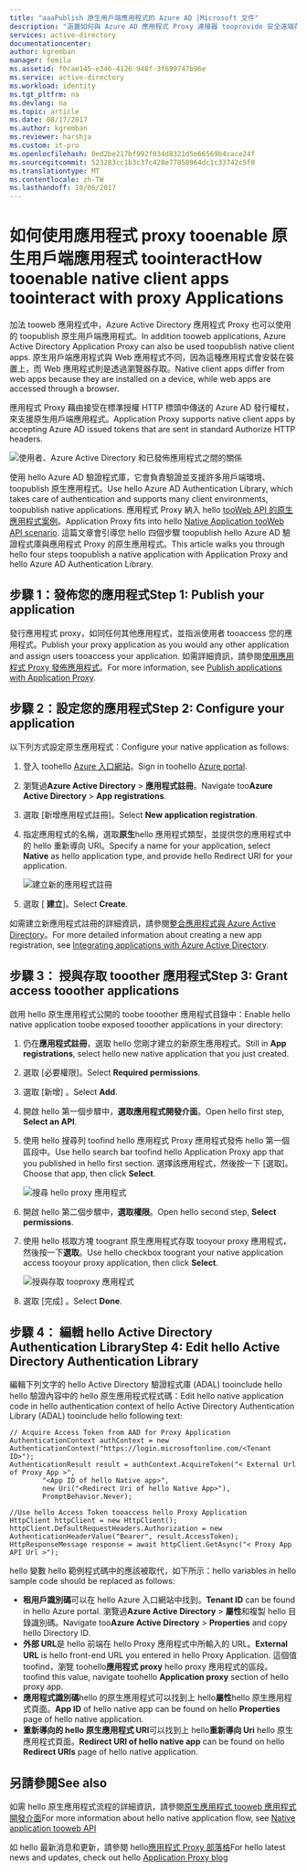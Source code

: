 ```yaml
---
title: "aaaPublish 原生用戶端應用程式的 Azure AD |Microsoft 文件"
description: "涵蓋如何與 Azure AD 應用程式 Proxy 連接器 tooprovide 安全遠端存取 tooyour tooenable 原生用戶端應用程式 toocommunicate 內部部署應用程式。"
services: active-directory
documentationcenter: 
author: kgremban
manager: femila
ms.assetid: f0cae145-e346-4126-948f-3f699747b96e
ms.service: active-directory
ms.workload: identity
ms.tgt_pltfrm: na
ms.devlang: na
ms.topic: article
ms.date: 08/17/2017
ms.author: kgremban
ms.reviewer: harshja
ms.custom: it-pro
ms.openlocfilehash: 0ed2be217bf992f034d8321d5e66569b4cace24f
ms.sourcegitcommit: 523283cc1b3c37c428e77850964dc1c33742c5f0
ms.translationtype: MT
ms.contentlocale: zh-TW
ms.lasthandoff: 10/06/2017
---
```

# <a name="how-tooenable-native-client-apps-toointeract-with-proxy-applications"></a><span data-ttu-id="399c7-103">如何使用應用程式 proxy tooenable 原生用戶端應用程式 toointeract</span><span class="sxs-lookup"><span data-stu-id="399c7-103">How tooenable native client apps toointeract with proxy Applications</span></span>

<span data-ttu-id="399c7-104">加法 tooweb 應用程式中，Azure Active Directory 應用程式 Proxy 也可以使用的 toopublish 原生用戶端應用程式。</span><span class="sxs-lookup"><span data-stu-id="399c7-104">In addition tooweb applications, Azure Active Directory Application Proxy can also be used toopublish native client apps.</span></span> <span data-ttu-id="399c7-105">原生用戶端應用程式與 Web 應用程式不同，因為這種應用程式會安裝在裝置上，而 Web 應用程式則是透過瀏覽器存取。</span><span class="sxs-lookup"><span data-stu-id="399c7-105">Native client apps differ from web apps because they are installed on a device, while web apps are accessed through a browser.</span></span> 

<span data-ttu-id="399c7-106">應用程式 Proxy 藉由接受在標準授權 HTTP 標頭中傳送的 Azure AD 發行權杖，來支援原生用戶端應用程式。</span><span class="sxs-lookup"><span data-stu-id="399c7-106">Application Proxy supports native client apps by accepting Azure AD issued tokens that are sent in standard Authorize HTTP headers.</span></span>

![使用者、Azure Active Directory 和已發佈應用程式之間的關係](./media/active-directory-application-proxy-native-client/richclientflow.png)

<span data-ttu-id="399c7-108">使用 hello Azure AD 驗證程式庫，它會負責驗證並支援許多用戶端環境、 toopublish 原生應用程式。</span><span class="sxs-lookup"><span data-stu-id="399c7-108">Use hello Azure AD Authentication Library, which takes care of authentication and supports many client environments, toopublish native applications.</span></span> <span data-ttu-id="399c7-109">應用程式 Proxy 納入 hello [tooWeb API 的原生應用程式案例](develop/active-directory-authentication-scenarios.md#native-application-to-web-api)。</span><span class="sxs-lookup"><span data-stu-id="399c7-109">Application Proxy fits into hello [Native Application tooWeb API scenario](develop/active-directory-authentication-scenarios.md#native-application-to-web-api).</span></span> <span data-ttu-id="399c7-110">這篇文章會引導您 hello 四個步驟 toopublish hello Azure AD 驗證程式庫與應用程式 Proxy 的原生應用程式。</span><span class="sxs-lookup"><span data-stu-id="399c7-110">This article walks you through hello four steps toopublish a native application with Application Proxy and hello Azure AD Authentication Library.</span></span> 

## <a name="step-1-publish-your-application"></a><span data-ttu-id="399c7-111">步驟 1：發佈您的應用程式</span><span class="sxs-lookup"><span data-stu-id="399c7-111">Step 1: Publish your application</span></span>
<span data-ttu-id="399c7-112">發行應用程式 proxy，如同任何其他應用程式，並指派使用者 tooaccess 您的應用程式。</span><span class="sxs-lookup"><span data-stu-id="399c7-112">Publish your proxy application as you would any other application and assign users tooaccess your application.</span></span> <span data-ttu-id="399c7-113">如需詳細資訊，請參閱[使用應用程式 Proxy 發佈應用程式](active-directory-application-proxy-publish.md)。</span><span class="sxs-lookup"><span data-stu-id="399c7-113">For more information, see [Publish applications with Application Proxy](active-directory-application-proxy-publish.md).</span></span>

## <a name="step-2-configure-your-application"></a><span data-ttu-id="399c7-114">步驟 2：設定您的應用程式</span><span class="sxs-lookup"><span data-stu-id="399c7-114">Step 2: Configure your application</span></span>
<span data-ttu-id="399c7-115">以下列方式設定原生應用程式：</span><span class="sxs-lookup"><span data-stu-id="399c7-115">Configure your native application as follows:</span></span>

1. <span data-ttu-id="399c7-116">登入 toohello [Azure 入口網站](https://portal.azure.com)。</span><span class="sxs-lookup"><span data-stu-id="399c7-116">Sign in toohello [Azure portal](https://portal.azure.com).</span></span>
2. <span data-ttu-id="399c7-117">瀏覽過**Azure Active Directory** > **應用程式註冊**。</span><span class="sxs-lookup"><span data-stu-id="399c7-117">Navigate too**Azure Active Directory** > **App registrations**.</span></span>
3. <span data-ttu-id="399c7-118">選取 [新增應用程式註冊]。</span><span class="sxs-lookup"><span data-stu-id="399c7-118">Select **New application registration**.</span></span>
4. <span data-ttu-id="399c7-119">指定應用程式的名稱，選取**原生**hello 應用程式類型，並提供您的應用程式中的 hello 重新導向 URI。</span><span class="sxs-lookup"><span data-stu-id="399c7-119">Specify a name for your application, select **Native** as hello application type, and provide hello Redirect URI for your application.</span></span> 

   ![建立新的應用程式註冊](./media/active-directory-application-proxy-native-client/create.png)
5. <span data-ttu-id="399c7-121">選取 [ **建立**]。</span><span class="sxs-lookup"><span data-stu-id="399c7-121">Select **Create**.</span></span>

<span data-ttu-id="399c7-122">如需建立新應用程式註冊的詳細資訊，請參閱[整合應用程式與 Azure Active Directory](.//develop/active-directory-integrating-applications.md)。</span><span class="sxs-lookup"><span data-stu-id="399c7-122">For more detailed information about creating a new app registration, see [Integrating applications with Azure Active Directory](.//develop/active-directory-integrating-applications.md).</span></span>


## <a name="step-3-grant-access-tooother-applications"></a><span data-ttu-id="399c7-123">步驟 3： 授與存取 tooother 應用程式</span><span class="sxs-lookup"><span data-stu-id="399c7-123">Step 3: Grant access tooother applications</span></span>
<span data-ttu-id="399c7-124">啟用 hello 原生應用程式公開的 toobe tooother 應用程式目錄中：</span><span class="sxs-lookup"><span data-stu-id="399c7-124">Enable hello native application toobe exposed tooother applications in your directory:</span></span>

1. <span data-ttu-id="399c7-125">仍在**應用程式註冊**，選取 hello 您剛才建立的新原生應用程式。</span><span class="sxs-lookup"><span data-stu-id="399c7-125">Still in **App registrations**, select hello new native application that you just created.</span></span>
2. <span data-ttu-id="399c7-126">選取 [必要權限]。</span><span class="sxs-lookup"><span data-stu-id="399c7-126">Select **Required permissions**.</span></span>
3. <span data-ttu-id="399c7-127">選取 [新增] 。</span><span class="sxs-lookup"><span data-stu-id="399c7-127">Select **Add**.</span></span>
4. <span data-ttu-id="399c7-128">開啟 hello 第一個步驟中，**選取應用程式開發介面**。</span><span class="sxs-lookup"><span data-stu-id="399c7-128">Open hello first step, **Select an API**.</span></span>
5. <span data-ttu-id="399c7-129">使用 hello 搜尋列 toofind hello 應用程式 Proxy 應用程式發佈 hello 第一個區段中。</span><span class="sxs-lookup"><span data-stu-id="399c7-129">Use hello search bar toofind hello Application Proxy app that you published in hello first section.</span></span> <span data-ttu-id="399c7-130">選擇該應用程式，然後按一下 [選取]。</span><span class="sxs-lookup"><span data-stu-id="399c7-130">Choose that app, then click **Select**.</span></span> 

   ![搜尋 hello proxy 應用程式](./media/active-directory-application-proxy-native-client/select_api.png)
6. <span data-ttu-id="399c7-132">開啟 hello 第二個步驟中，**選取權限**。</span><span class="sxs-lookup"><span data-stu-id="399c7-132">Open hello second step, **Select permissions**.</span></span>
7. <span data-ttu-id="399c7-133">使用 hello 核取方塊 toogrant 原生應用程式存取 tooyour proxy 應用程式，然後按一下**選取**。</span><span class="sxs-lookup"><span data-stu-id="399c7-133">Use hello checkbox toogrant your native application access tooyour proxy application, then click **Select**.</span></span>

   ![授與存取 tooproxy 應用程式](./media/active-directory-application-proxy-native-client/select_perms.png)
8. <span data-ttu-id="399c7-135">選取 [完成] 。</span><span class="sxs-lookup"><span data-stu-id="399c7-135">Select **Done**.</span></span>


## <a name="step-4-edit-hello-active-directory-authentication-library"></a><span data-ttu-id="399c7-136">步驟 4： 編輯 hello Active Directory Authentication Library</span><span class="sxs-lookup"><span data-stu-id="399c7-136">Step 4: Edit hello Active Directory Authentication Library</span></span>
<span data-ttu-id="399c7-137">編輯下列文字的 hello Active Directory 驗證程式庫 (ADAL) tooinclude hello hello 驗證內容中的 hello 原生應用程式程式碼：</span><span class="sxs-lookup"><span data-stu-id="399c7-137">Edit hello native application code in hello authentication context of hello Active Directory Authentication Library (ADAL) tooinclude hello following text:</span></span>

```
// Acquire Access Token from AAD for Proxy Application
AuthenticationContext authContext = new AuthenticationContext("https://login.microsoftonline.com/<Tenant ID>");
AuthenticationResult result = authContext.AcquireToken("< External Url of Proxy App >",
        "<App ID of hello Native app>",
        new Uri("<Redirect Uri of hello Native App>"),
        PromptBehavior.Never);

//Use hello Access Token tooaccess hello Proxy Application
HttpClient httpClient = new HttpClient();
httpClient.DefaultRequestHeaders.Authorization = new AuthenticationHeaderValue("Bearer", result.AccessToken);
HttpResponseMessage response = await httpClient.GetAsync("< Proxy App API Url >");
```

<span data-ttu-id="399c7-138">hello 變數 hello 範例程式碼中的應該被取代，如下所示：</span><span class="sxs-lookup"><span data-stu-id="399c7-138">hello variables in hello sample code should be replaced as follows:</span></span>

* <span data-ttu-id="399c7-139">**租用戶識別碼**可以在 hello Azure 入口網站中找到。</span><span class="sxs-lookup"><span data-stu-id="399c7-139">**Tenant ID** can be found in hello Azure portal.</span></span> <span data-ttu-id="399c7-140">瀏覽過**Azure Active Directory** > **屬性**和複製 hello 目錄識別碼。</span><span class="sxs-lookup"><span data-stu-id="399c7-140">Navigate too**Azure Active Directory** > **Properties** and copy hello Directory ID.</span></span> 
* <span data-ttu-id="399c7-141">**外部 URL**是 hello 前端在 hello Proxy 應用程式中所輸入的 URL。</span><span class="sxs-lookup"><span data-stu-id="399c7-141">**External URL** is hello front-end URL you entered in hello Proxy Application.</span></span> <span data-ttu-id="399c7-142">這個值 toofind，瀏覽 toohello**應用程式 proxy** hello proxy 應用程式的區段。</span><span class="sxs-lookup"><span data-stu-id="399c7-142">toofind this value, navigate toohello **Application proxy** section of hello proxy app.</span></span>
* <span data-ttu-id="399c7-143">**應用程式識別碼**hello 的原生應用程式可以找到上 hello**屬性**hello 原生應用程式頁面。</span><span class="sxs-lookup"><span data-stu-id="399c7-143">**App ID** of hello native app can be found on hello **Properties** page of hello native application.</span></span>
* <span data-ttu-id="399c7-144">**重新導向的 hello 原生應用程式 URI**可以找到上 hello**重新導向 Uri** hello 原生應用程式頁面。</span><span class="sxs-lookup"><span data-stu-id="399c7-144">**Redirect URI of hello native app** can be found on hello **Redirect URIs** page of hello native application.</span></span>


## <a name="see-also"></a><span data-ttu-id="399c7-145">另請參閱</span><span class="sxs-lookup"><span data-stu-id="399c7-145">See also</span></span>

<span data-ttu-id="399c7-146">如需 hello 原生應用程式流程的詳細資訊，請參閱[原生應用程式 tooweb 應用程式開發介面](develop/active-directory-authentication-scenarios.md#native-application-to-web-api)</span><span class="sxs-lookup"><span data-stu-id="399c7-146">For more information about hello native application flow, see [Native application tooweb API](develop/active-directory-authentication-scenarios.md#native-application-to-web-api)</span></span>

<span data-ttu-id="399c7-147">如 hello 最新消息和更新，請參閱 hello[應用程式 Proxy 部落格](http://blogs.technet.com/b/applicationproxyblog/)</span><span class="sxs-lookup"><span data-stu-id="399c7-147">For hello latest news and updates, check out hello [Application Proxy blog](http://blogs.technet.com/b/applicationproxyblog/)</span></span>
